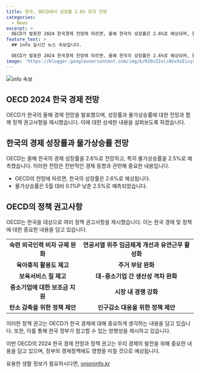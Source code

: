 ```yaml
---
title: 한국, OECD에서 성장률 2.6% 유지 전망
categories:
  - News
excerpt: >
  OECD가 발표한 2024 한국경제 전망에 따르면, 올해 한국의 성장률은 2.6%로 예상되며, 물가상승률은 2.5%로 낮아질 것으로 전망했다. 이에 따라 OECD는 성장 모멘텀이 회복되고 내수가 강화될 것으로 평가하였으며, 미중 무역분쟁과 같은 지정학적 리스크에 대한 우려를 지적하면서도 구조개혁과 성장전략의 필요성을 강조했다. 또한, OECD는 숙련 외국인력 비자 규제 완화, 연동서열 위주 임금체계 개선, 육아휴직 활용도 제고, 주거 부담 완화 등을 포함한 다양한 정책 권고사항을 제시하여, 정부의 정책 추진에 참고할 것으로 보인다.
feature_text: >
  ## info 실시간 뉴스 속보입니다.

  OECD가 발표한 2024 한국경제 전망에 따르면, 올해 한국의 성장률은 2.6%로 예상되며, 물가상승률은 2.5%로 낮아질 것으로 전망했다. 이에 따라 OECD는 성장 모멘텀이 회복되고 내수가 강화될 것으로 평가하였으며, 미중 무역분쟁과 같은 지정학적 리스크에 대한 우려를 지적하면서도 구조개혁과 성장전략의 필요성을 강조했다. 또한, OECD는 숙련 외국인력 비자 규제 완화, 연동서열 위주 임금체계 개선, 육아휴직 활용도 제고, 주거 부담 완화 등을 포함한 다양한 정책 권고사항을 제시하여, 정부의 정책 추진에 참고할 것으로 보인다.
image: 'https://blogger.googleusercontent.com/img/b/R29vZ2xl/AVvXsEixyZcFfHzMRdzZMjFBmAUKJYCLCGyLL1o632UiGVXcaFdKo_bkvkuCioo0uUKlGfBVcT3P84aROyZIXSBEx3Aw5nCQ3pTgDom1WDC4m8eifvWiAmWEEVb4x6G_l8C0QH225ldMjyaFvpxGEBGNO37VmDTDMHGhJPq73UglMfDca1-0aw/s1600/blogspot.png'
---
```


<p><img src="https://blogger.googleusercontent.com/img/b/R29vZ2xl/AVvXsEixyZcFfHzMRdzZMjFBmAUKJYCLCGyLL1o632UiGVXcaFdKo_bkvkuCioo0uUKlGfBVcT3P84aROyZIXSBEx3Aw5nCQ3pTgDom1WDC4m8eifvWiAmWEEVb4x6G_l8C0QH225ldMjyaFvpxGEBGNO37VmDTDMHGhJPq73UglMfDca1-0aw/s1600/blogspot.png" alt="info 속보" /></p>

<h2 data-ke-size="size26">OECD 2024 한국 경제 전망</h2>

<p data-ke-size="size16">OECD가 한국의 올해 경제 전망을 발표했으며, 성장률과 물가상승률에 대한 전망과 함께 정책 권고사항을 제시했습니다. 이에 대한 상세한 내용을 살펴보도록 하겠습니다.</p>

<h2 data-ke-size="size24">한국의 경제 성장률과 물가상승률 전망</h2>

<p data-ke-size="size16">OECD는 올해 한국의 경제 성장률을 2.6%로 전망하고, 특히 물가상승률을 2.5%로 예측했습니다. 이러한 전망은 전반적인 경제 동향과 관련해 중요한 내용입니다.</p>

<ul>
    <li>OECD의 전망에 따르면, 한국의 성장률은 2.6%로 예상됩니다.</li>
    <li>물가상승률은 5월 대비 0.1%P 낮춘 2.5%로 예측되었습니다.</li>
</ul>

<h2 data-ke-size="size24">OECD의 정책 권고사항</h2>

<p data-ke-size="size16">OECD는 한국을 대상으로 여러 정책 권고사항을 제시했습니다. 이는 한국 경제 및 정책에 대한 중요한 내용을 담고 있습니다.</p>

<table>
    <tr>
        <td style="text-align: center; height: 17px;"><b>숙련 외국인력 비자 규제 완화</b></td>
        <td style="text-align: center; height: 17px;"><b>연공서열 위주 임금체계 개선과 유연근무 활성화</b></td>
    </tr>
    <tr>
        <td style="text-align: center; height: 17px;"><b>육아휴직 활용도 제고</b></td>
        <td style="text-align: center; height: 17px;"><b>주거 부담 완화</b></td>
    </tr>
    <tr>
        <td style="text-align: center; height: 17px;"><b>보육서비스 질 제고</b></td>
        <td style="text-align: center; height: 17px;"><b>대-중소기업 간 생산성 격차 완화</b></td>
    </tr>
    <tr>
        <td style="text-align: center; height: 17px;"><b>중소기업에 대한 보조금 지원</b></td>
        <td style="text-align: center; height: 17px;"><b>시장 내 경쟁 강화</b></td>
    </tr>
    <tr>
        <td style="text-align: center; height: 17px;"><b>탄소 감축을 위한 정책 제안</b></td>
        <td style="text-align: center; height: 17px;"><b>인구감소 대응을 위한 정책 제안</b></td>
    </tr>
</table>

<p data-ke-size="size16">이러한 정책 권고는 OECD가 한국 경제에 대해 중요하게 생각하는 내용을 담고 있습니다. 또한, 이를 통해 한국 정부가 참고할 수 있는 방향성을 제시하고 있습니다.</p>

<p data-ke-size="size16">이번 OECD의 2024 한국 경제 전망과 정책 권고는 우리 경제의 발전을 위해 중요한 내용을 담고 있으며, 정부의 경제정책에도 영향을 미칠 것으로 예상됩니다.</p>
유용한 생활 정보가 필요하시다면, <a href="https://onioninfo.kr" rel="dofollow">onioninfo.kr</a>


